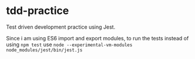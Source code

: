 # tdd-practice

Test driven development practice using Jest.

Since i am using ES6 import and export modules, to run the tests instead of using `npm test` 
use `node --experimental-vm-modules node_modules/jest/bin/jest.js`
